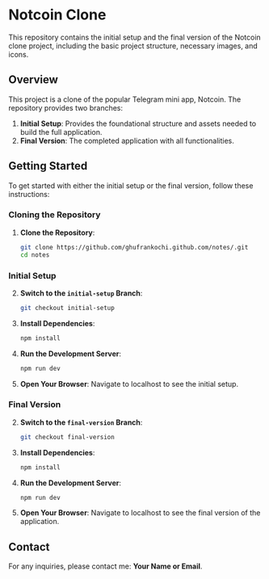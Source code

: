 # Notcoin Clone
This repository contains the initial setup and the final version of the Notcoin clone project, including the basic project structure, necessary images, and icons.
## Overview
This project is a clone of the popular Telegram mini app, Notcoin. The repository provides two branches:
1. **Initial Setup**: Provides the foundational structure and assets needed to build the full application.
2. **Final Version**: The completed application with all functionalities.
## Getting Started
To get started with either the initial setup or the final version, follow these instructions:
### Cloning the Repository
1. **Clone the Repository**:
    ```bash
    git clone https://github.com/ghufrankochi.github.com/notes/.git
    cd notes
    ```
### Initial Setup
2. **Switch to the `initial-setup` Branch**:
    ```bash
    git checkout initial-setup
    ```
3. **Install Dependencies**:
    ```bash
    npm install
    ```
4. **Run the Development Server**:
    ```bash
    npm run dev
    ```
5. **Open Your Browser**:
    Navigate to localhost to see the initial setup.
### Final Version
2. **Switch to the `final-version` Branch**:
    ```bash
    git checkout final-version
    ```
3. **Install Dependencies**:
    ```bash
    npm install
    ```
4. **Run the Development Server**:
    ```bash
    npm run dev
    ```
5. **Open Your Browser**:
    Navigate to localhost to see the final version of the application.
## Contact
For any inquiries, please contact me: **Your Name or Email**.

